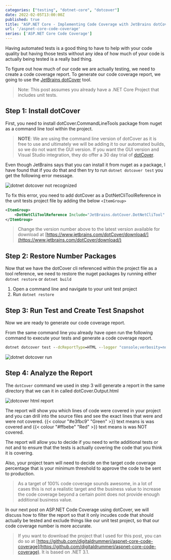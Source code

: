 ```yaml
---
categories: ["testing", "dotnet-core", "dotcover"]
date: 2022-02-05T13:00:00Z
published: true
title: "ASP.NET Core - Implementing Code Coverage with JetBrains dotCover"
url: '/aspnet-core-code-coverage'
series: ['ASP.NET Core Code Coverage']
---
```


Having automated tests is a good thing to have to help with your code quality but having those tests without any idea of how much of your code is actually being tested is a really bad thing.

To figure out how much of our code we are actually testing, we need to create a code coverage report.  To generate our code coverage report, we going to use the [JetBrains dotCover](https://www.jetbrains.com/dotcover/) tool.

<!--more-->

> Note: This post assumes you already have a .NET Core Project that includes unit tests.

## Step 1: Install dotCover

First, you need to install dotCover.CommandLineTools package from nuget as a command line tool within the project.

> **NOTE**: We are using the command line version of dotCover as it is free to use and ultimately we will be adding it to our automated builds, so we do not want the GUI version.  If you want the GUI version and Visual Studio integration, they do offer a 30 day trial of [dotCover](https://www.jetbrains.com/dotcover/download/#section=commandline).

Even though JetBrains says that you can install it from nuget as a package, I have found that if you do that and then try to run `dotnet dotcover test` you get the following error message.

![dotnet dotcover not recognized](/images/aspnet-core-dotcover/dotcover-not-recognized.png)

To fix this error, you need to add dotCover as a DotNetCliToolReference in the unit tests project file by adding the below `<ItemGroup>`

```xml
<ItemGroup>
    <DotNetCliToolReference Include="JetBrains.dotCover.DotNetCliTool" Version="2021.3.3" />
</ItemGroup>
```

> Change the version number above to the latest version available for download at [https://www.jetbrains.com/dotCover/download/](https://www.jetbrains.com/dotCover/download/)

## Step 2: Restore Number Packages

Now that we have the dotCover cli referenced within the project file as a tool reference, we need to restore the nuget packages by running either `dotnet restore` or `dotnet build`

1. Open a command line and navigate to your unit test project
1. Run `dotnet restore`

## Step 3: Run Test and Create Test Snapshot

Now we are ready to generate our code coverage report.

From the same command line you already have open run the following command to execute your tests and generate a code coverage report.

```cmd
dotnet dotcover test --dcReportType=HTML --logger "console;verbosity=normal"
```

![dotnet dotcover run](/images/aspnet-core-dotcover/dotcover-run.gif)

## Step 4: Analyze the Report

The `dotCover` command we used in step 3 will generate a report in the same directory that we can it in called dotCover.Output.html

![dotcover html report](/images/aspnet-core-dotcover/dotcover-report.png)

The report will show you which lines of code were covered in your project and you can drill into the source files and see the exact lines that were and were not covered.  {{< colour "#e3fbc9" "Green" >}} text means is was covered and {{< colour "#ffbebe" "Red" >}} text means is was NOT covered.

The report will allow you to decide if you need to write additional tests or not and to ensure that the tests is actually covering the code that you think it is covering.

Also, your project team will need to decide on the target code coverage percentage that is your minimum threshold to approve the code to be sent to production.

> As a target of 100% code coverage sounds awesome, in a lot of cases this is not a realistic target and the business value to increase the code coverage beyond a certain point does not provide enough additional business value.

In our next post on ASP.NET Code Coverage using dotCover, we will discuss how to filter the report so that it only incudes code that should actually be tested and exclude things like our unit test project, so that our code coverage number is more accurate.

> If you want to download the project that I used for this post, you can do so at [https://github.com/digitaldrummerj/aspnet-core-code-coverage](https://github.com/digitaldrummerj/aspnet-core-code-coverage).  It is based on .NET 3.1.
